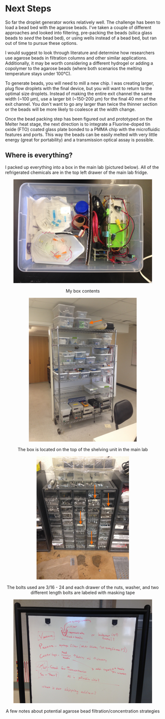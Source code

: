# Next Steps

So far the droplet generator works relatively well. The challenge has been to load a bead bed with the agarose beads. I've taken a couple of different approaches and looked into filtering, pre-packing the beads (silica glass beads to *seed* the bead bed), or using wells instead of a bead bed, but ran out of time to pursue these options.

I would suggest to look through literature and determine how researchers use agarose beads in filtration columns and other similar applications. Additionally, it may be worth considering a different hydrogel or adding a copolymer to the agarose beads (where both scenarios the melting temperature stays under 100°C).

To generate beads, you will need to mill a new chip. I was creating larger, plug flow droplets with the final device, but you will want to return to the optimal size droplets. Instead of making the entire exit channel the same width (~100 µm), use a larger bit (~150-200 µm) for the final 40 mm of the exit channel. You don't want to go any larger than twice the thinner section or the beads will be more likely to coalesce at the width change.

Once the bead packing step has been figured out and prototyped on the Melter heat stage, the next direction is to integrate a Fluorine-doped tin oxide (FTO) coated glass plate bonded to a PMMA chip with the microfluidic features and ports. This way the beads can be easily melted with very little energy (great for portability) and a transmission optical assay is possible.

## Where is everything?

I packed up everything into a box in the main lab (pictured below). All of the refrigerated chemicals are in the top left drawer of the main lab fridge.

<p align="center">
  <img width="450" height=auto src="imgs/BoxContents.jpg">
</p>
<p align="center">My box contents</p>

<p align="center">
  <img width="350" height=auto src="imgs/BoxLocation.jpg">
</p>
<p align="center">The box is located on the top of the shelving unit in the main lab</p>

<p align="center">
  <img width="300" height=auto src="imgs/BoltsLocation.jpg">
</p>
<p align="center">The bolts used are 3/16 - 24 and each drawer of the nuts, washer, and two different length bolts are labeled with masking tape</p>


<p align="center">
  <img width="450" height=auto src="imgs/whiteboard.jpg">
</p>
<p align="center">A few notes about potential agarose bead filtration/concentration strategies</p>

